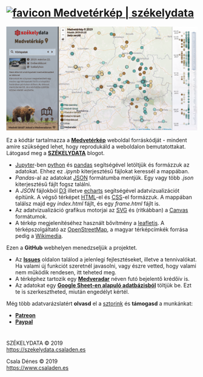 
[<img src="https://szekelydata.csaladen.es/favicon.ico" alt="favicon" height=24 width=24 />  Medvetérkép | székelydata](https://szekelydata.csaladen.es/)
========

[![Alt text](snapshot.png "Optional title")](https://medve.csaladen.es/)  
  
Ez a kódtár tartalmazza a __[Medvetérkép](https://medve.csaladen.es/)__ weboldal forráskódját - mindent amire szükséged lehet, hogy reprodukáld a weboldalon bemutatottakat.
Látogasd meg a __[SZÉKELYDATA](https://szekelydata.csaladen.es)__ blogot.  

- [Jupyter](https://jupyter.org)-ben [python](https://python.org) és [pandas](https://pandas.pydata.org) segítségével letöltjük és formázzuk az adatokat. Ehhez ez _.ipynb_ kiterjesztésű fájlokat keressél a mappában.
- _Pandas_-al az adatokat [JSON](https://json.org) formátumba mentjük. Egy vagy több _.json_ kiterjesztésű fájlt fogsz találni.
- A _JSON_ fájlokból [D3](https://d3js.org) illetve [echarts](https://ecomfe.github.io/) segítségével adatvizualizációt építünk. A végső térképet [HTML](https://www.w3schools.com/html/default.asp)-el és [CSS](https://www.w3schools.com/html/html_css.asp)-el formázzuk. A mappában  találsz majd egy _index.html_ fájlt, és egy _frame.html_ fájlt is.
- Az adatvizualizáció grafikus motorjai az [SVG](https://www.w3schools.com/html/html5_svg.asp) és (ritkábban) a [Canvas](https://www.w3schools.com/html/html5_canvas.asp) formátumok.
- A térkép megjelenítéséhez használt bővítmény a [leafletjs](http://leafletjs.com/). A térképszolgáltató az [OpenStreetMap](http://www.openstreetmap.org/copyright), a magyar térképcímkék forrása pedig a [Wikimedia](https://maps.wikimedia.org/).
  
Ezen a __GitHub__ webhelyen menedzseljük a projektet.

- Az __[Issues](https://github.com/szekelydata/medveterkep/issues)__ oldalon találod a jelenlegi fejlesztéseket, illetve a tennivalókat. Ha valami új funkciót szeretnél javasolni, vagy észre vetted, hogy valami nem működik rendesen, itt teheted meg.
- A térképhez tartozik egy __[Medveradar](https://medve.csaladen.es/radar)__ néven futó bejelentő krédőív is.
- Az adatokat egy __[Google Sheet-en alapuló adatbázisból](https://medve.csaladen.es/data)__ töltjük be. Ezt te is szerkesztheted, miután engedélyt kértél.

Még több adatvarázslatért __olvasd__ el a [sztorink](http://csaladenes.egologo.ro/?page_id=669) és  __támogasd__ a munkánkat:

- __[Patreon](https://www.patreon.com/szekelydata)__
- __[Paypal](https://www.paypal.com/cgi-bin/webscr?cmd=_s-xclick&hosted_button_id=LDXE7C6W7S85N)__

#

SZÉKELYDATA © 2019  
https://szekelydata.csaladen.es

Csala Dénes © 2019  
https://www.csaladen.es